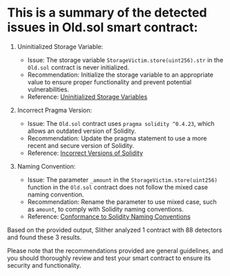 
# This is a summary of the detected issues in Old.sol smart contract:

1. Uninitialized Storage Variable:
   - Issue: The storage variable `StorageVictim.store(uint256).str` in the `Old.sol` contract is never initialized.
   - Recommendation: Initialize the storage variable to an appropriate value to ensure proper functionality and prevent potential vulnerabilities.
   - Reference: [Uninitialized Storage Variables](https://github.com/crytic/slither/wiki/Detector-Documentation#uninitialized-storage-variables)

2. Incorrect Pragma Version:
   - Issue: The `Old.sol` contract uses `pragma solidity ^0.4.23`, which allows an outdated version of Solidity.
   - Recommendation: Update the pragma statement to use a more recent and secure version of Solidity.
   - Reference: [Incorrect Versions of Solidity](https://github.com/crytic/slither/wiki/Detector-Documentation#incorrect-versions-of-solidity)

3. Naming Convention:
   - Issue: The parameter `_amount` in the `StorageVictim.store(uint256)` function in the `Old.sol` contract does not follow the mixed case naming convention.
   - Recommendation: Rename the parameter to use mixed case, such as `amount`, to comply with Solidity naming conventions.
   - Reference: [Conformance to Solidity Naming Conventions](https://github.com/crytic/slither/wiki/Detector-Documentation#conformance-to-solidity-naming-conventions)

Based on the provided output, Slither analyzed 1 contract with 88 detectors and found these 3 results.

Please note that the recommendations provided are general guidelines, and you should thoroughly review and test your smart contract to ensure its security and functionality.
